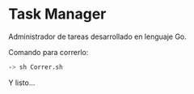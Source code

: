 # Task Manager

Administrador de tareas desarrollado en lenguaje Go.

Comando para correrlo:

```bash
-> sh Correr.sh
```

Y listo...
